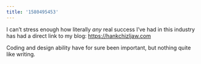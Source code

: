 ```yaml
---
title: '1580495453'
---
```

I can’t stress enough how literally *any* real success I’ve had in this industry has had a direct link to my blog: <https://hankchizljaw.com>

Coding and design ability have for sure been important, but nothing quite like writing. 